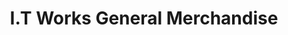---
title: "I.T Works General Merchandise"
url: /gerona/i-t-works-general-merchandise/
shop: electronics
---
